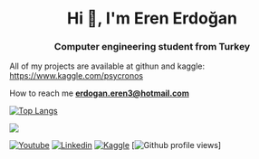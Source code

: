 <h1 align="center">Hi 👋, I'm Eren Erdoğan</h1>
<h3 align="center">Computer engineering student from Turkey</h3>
   
   
   All of my projects are available at githun and kaggle: https://www.kaggle.com/psycronos
   
   How to reach me **erdogan.eren3@hotmail.com**
   
   [![Top Langs](https://github-readme-stats.vercel.app/api/top-langs/?username=psycronos&layout=compact)](https://github.com/psycronos)
<p> <img align="center" src="https://github-readme-stats.vercel.app/api?username=psycronos&show_icons=true&theme=algolia" ;"alt="psycronos" /></p>
<p align="center">
  
   [![Youtube](https://img.shields.io/static/v1?label=&message=Youtube&color=red)](https://www.youtube.com/channel/UCAiTstU8-ly6IPRXl0o9Kjw)
   [![Linkedin](https://img.shields.io/static/v1?label=&message=Linkedin&color=blue)](https://www.linkedin.com/in/eren-erdo%C4%9Fan-148067202/)
   [![Kaggle](https://img.shields.io/static/v1?label=&message=Kaggle&color=blue)](https://www.kaggle.com/psycronos)
   [![Github profile views](https://gpvc.arturio.dev/psycronos)]
